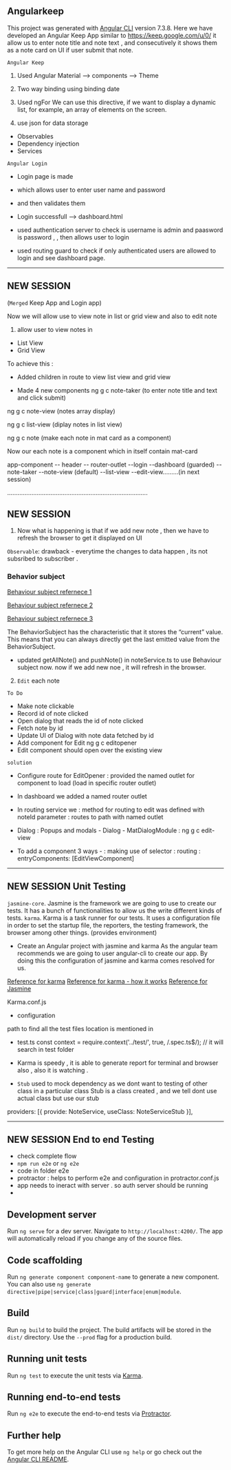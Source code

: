 ## Angularkeep

This project was generated with [Angular CLI](https://github.com/angular/angular-cli) version 7.3.8.
Here we have developed an Angular Keep App similar to https://keep.google.com/u/0/
it allow us to enter note title and note text , 
and consecutively it shows them as a note card on UI if user submit that note.

`Angular Keep`
1. Used Angular Material
 --> components
 --> Theme

2. Two way binding using <ng-model>
binding date 

3. Used ngFor
We can use this directive, if we want to display a dynamic list, for example, an array of elements on the screen.

4. use json for data storage
- Observables
- Dependency injection
- Services

`Angular Login`

- Login page is made
- which allows user to enter user name and password
- and then validates them
- Login successfull --> dashboard.html

- used authentication server to check is username is admin and paasword is password , , then allows user to login
- used routing guard to check if only authenticated users are allowed to login and see dashboard page.

--------------------
## NEW SESSION
(`Merged` Keep App and Login app)

Now we will allow use to view note in list or grid view and also to edit note

1.  allow user to view notes in 
   - List View
   - Grid View

To achieve this :
- Added children in route to view list view and grid view

- Made 4 new components
 ng g c note-taker
(to enter note title and text and click submit)

 ng g c note-view
(notes array display)

 ng g c list-view
(diplay notes in list view)

 ng g c note
(make each note in mat card as a component)


Now our each note is a component which in itself contain mat-card

app-component
    -- header
    -- router-outlet
            --login
            --dashboard (guarded)
                    --note-taker
                    --note-view (default)
                    --list-view
                    --edit-view.........(in next session)

.................................................................................
## NEW SESSION

1. Now what is happening is that if we add new note , then we have to refresh the browser to get it displayed on UI

`Observable`:
drawback - everytime the changes to data happen , its not subsribed to subscriber .

### Behavior subject
[Behaviour subject refernece 1](https://medium.com/@luukgruijs/understanding-rxjs-behaviorsubject-replaysubject-and-asyncsubject-8cc061f1cfc0)

[Behaviour subject refernece 2](https://alligator.io/rxjs/subjects/)

[Behaviour subject refernece 3](http://reactivex.io/rxjs/manual/overview.html)

The BehaviorSubject has the characteristic that it stores the “current” value. This means that you can always directly get the last emitted value from the BehaviorSubject.

- updated getAllNote() and pushNote() in noteService.ts to use Behaviour subject now.
now if we add new noe , it will refresh in the browser.



2. `Edit` each note

`To Do`
 - Make note clickable
 - Record id of note clicked
 - Open dialog that reads the id of note clicked
 - Fetch note by id
 - Update UI of Dialog with note data fetched by id
 - Add component for Edit ng g c editopener
 - Edit component should open over the existing view

`solution`
- Configure route for EditOpener
        : provided the named outlet for component to load (load in specific router outlet)
- In dashboard we added a named router outlet
- In routing service we 
        :  method for routing to edit was defined with noteId parameter
        : routes to path with named outlet
- Dialog
        : Popups and modals - Dialog - MatDialogModule
        : ng g c edit-view

- To add a component 3 ways -
 : making use of selector
 : routing
 : entryComponents: [EditViewComponent]


 ----------------------------------------------------
 ## NEW SESSION Unit Testing 

`jasmine-core`. Jasmine is the framework we are going to use to create our tests. It has a bunch of functionalities to allow us the write different kinds of tests.
`karma`. Karma is a task runner for our tests. It uses a configuration file in order to set the startup file, the reporters, the testing framework, the browser among other things. (provides environment)

- Create an Angular project with jasmine and karma
As the angular team recommends we are going to user angular-cli to create our app. By doing this the configuration of jasmine and karma comes resolved for us.

[Reference for karma](https://karma-runner.github.io/latest/index.html)
[Reference for karma - how it works](http://karma-runner.github.io/4.0/intro/how-it-works.html)
[Reference for Jasmine](https://jasmine.github.io/2.0/introduction.html)

Karma.conf.js
- configuration 

path to find all the test files location is mentioned in
- test.ts 
const context = require.context('../test/', true, /\.spec\.ts$/);
// it will search in test folder
- Karma is speedy , it is able to generate report for terminal and browser also , also it is watching .

- `Stub`
used to mock dependency 
as we dont want to testing of other class in a particular class
Stub is a class created  , and we tell dont use actual class but use our stub

 providers: [{
        provide: NoteService,
        useClass: NoteServiceStub
      }],       


 ----------------------------------------------------
 ## NEW SESSION End to end Testing 

 - check complete flow
 - `npm run e2e` or `ng e2e`
 - code in folder e2e 
 - protractor : helps to perform e2e and configuration in protractor.conf.js
 - app needs to ineract with server . so auth server should be running
 - 
 




  



## Development server

Run `ng serve` for a dev server. Navigate to `http://localhost:4200/`. The app will automatically reload if you change any of the source files.

## Code scaffolding

Run `ng generate component component-name` to generate a new component. You can also use `ng generate directive|pipe|service|class|guard|interface|enum|module`.

## Build

Run `ng build` to build the project. The build artifacts will be stored in the `dist/` directory. Use the `--prod` flag for a production build.

## Running unit tests

Run `ng test` to execute the unit tests via [Karma](https://karma-runner.github.io).

## Running end-to-end tests

Run `ng e2e` to execute the end-to-end tests via [Protractor](http://www.protractortest.org/).

## Further help

To get more help on the Angular CLI use `ng help` or go check out the [Angular CLI README](https://github.com/angular/angular-cli/blob/master/README.md).
